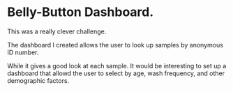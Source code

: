 # Belly-Button Dashboard.
This was a really clever challenge.

The dashboard I created allows the user to look up samples by anonymous ID number.

While it gives a good look at each sample. It would be interesting to set up a dashboard that allowd the user to select by age, wash frequency, and other demographic factors.
